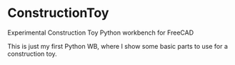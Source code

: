 # ConstructionToy
Experimental Construction Toy Python workbench for FreeCAD

This is just my first Python WB, where I show some basic parts to use for a construction toy.
